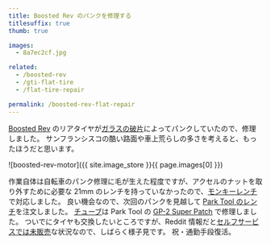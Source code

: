 ```yaml
---
title: Boosted Rev のパンクを修理する
titlesuffix: true
thumb: true

images:
  - 8a7ec2cf.jpg

related:
  - /boosted-rev
  - /gti-flat-tire
  - /flat-tire-repair

permalink: /boosted-rev-flat-repair
---
```


[Boosted Rev](https://boostedboards.com/vehicles/scooters/boosted-rev) のリアタイヤが[ガラスの破片](https://www.reddit.com/r/boostedscooters/comments/e63itl/the_inevitable_has_happened_sooner_than_i_liked/)によってパンクしていたので、修理しました。
サンフランシスコの酷い路面や車上荒らしの多さを考えると、もったほうだと思います。

![boosted-rev-motor]({{ site.image_store }}{{ page.images[0] }})

作業自体は自転車のパンク修理に毛が生えた程度ですが、アクセルのナットを取り外すために必要な 21mm のレンチを持っていなかったので、[モンキーレンチ](https://ja.wikipedia.org/wiki/モンキーレンチ)で対応しました。
良い機会なので、次回のパンクを見越して [Park Tool のレンチ](https://www.amazon.co.jp/dp/B005JASL98/?tag=amzntm-22)を注文しました。
[チューブ](https://twitter.com/tmaesaka/status/1202321010768240640)は Park Tool の [GP-2 Super Patch](https://www.amazon.co.jp/dp/B07597N34L/?tag=amzntm-22) で修理しました。 
ついでにタイヤも交換したいところですが、Reddit 情報だと[セルフサービスでは未販売](https://www.reddit.com/r/boostedscooters/comments/e63itl/the_inevitable_has_happened_sooner_than_i_liked/f9rqrkc/)な状況なので、しばらく様子見です。
祝・通勤手段復活。
